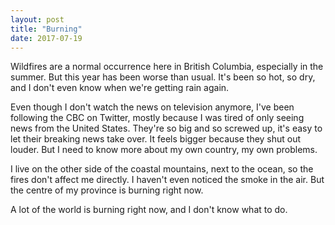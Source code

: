 ```yaml
---
layout: post
title: "Burning"
date: 2017-07-19
---
```


Wildfires are a normal occurrence here in British Columbia, especially in the summer. But this year has been worse than usual. It's been so hot, so dry, and I don't even know when we're getting rain again.

Even though I don't watch the news on television anymore, I've been following the CBC on Twitter, mostly because I was tired of only seeing news from the United States. They're so big and so screwed up, it's easy to let their breaking news take over. It feels bigger because they shut out louder. But I need to know more about my own country, my own problems.

I live on the other side of the coastal mountains, next to the ocean, so the fires don't affect me directly. I haven't even noticed the smoke in the air. But the centre of my province is burning right now.

A lot of the world is burning right now, and I don't know what to do.
